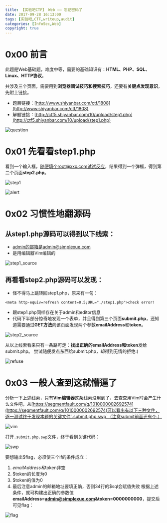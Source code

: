 ```yaml
---
title: 【实验吧CTF】 Web —— 忘记密码了
date: 2017-09-28 16:13:00
tags: [实验吧,CTF,writeup,audit]
categories: [InfoSec,Web]
copyright: true
---
```


# 0x00 前言

此题是Web基础题，难度中等，需要的基础知识有：**HTML、PHP、SQL、Linux、HTTP协议**。

共涉及三个页面，需要用到**浏览器调试技巧和搜索技巧**，还要有**关键点发现意识**，先附上链接。

- 题目链接：[http://www.shiyanbar.com/ctf/1808](http://www.shiyanbar.com/ctf/1808)
- 解题链接：[http://ctf5.shiyanbar.com/10/upload/step1.php](http://ctf5.shiyanbar.com/10/upload/step1.php)

<!-- more -->

![question](http://oyhh4m1mt.bkt.clouddn.com/%E5%AE%9E%E9%AA%8C%E5%90%A7CTF_Web_%E5%BF%98%E8%AE%B0%E5%AF%86%E7%A0%81%E4%BA%86/question.jpg)

# 0x01 先看看step1.php

看到一个输入框，随便填个root@xxx.com试试反应，结果得到一个弹框，得到第二个页面**step2.php**。

![step1](http://oyhh4m1mt.bkt.clouddn.com/%E5%AE%9E%E9%AA%8C%E5%90%A7CTF_Web_%E5%BF%98%E8%AE%B0%E5%AF%86%E7%A0%81%E4%BA%86/step1.jpg)

![alert](http://oyhh4m1mt.bkt.clouddn.com/%E5%AE%9E%E9%AA%8C%E5%90%A7CTF_Web_%E5%BF%98%E8%AE%B0%E5%AF%86%E7%A0%81%E4%BA%86/alert.jpg)

# 0x02 习惯性地翻源码

## 从step1.php源码可以得到以下线索：

- admin的邮箱是admin@simplexue.com
- 是用编辑器Vim编辑的

![step1_source](http://oyhh4m1mt.bkt.clouddn.com/%E5%AE%9E%E9%AA%8C%E5%90%A7CTF_Web_%E5%BF%98%E8%AE%B0%E5%AF%86%E7%A0%81%E4%BA%86/step1_source.jpg)

## 再看看step2.php源码可以发现：

- 怪不得马上跳转回step1.php，原来有一句：
```
<meta http-equiv=refresh content=0.5;URL="./step1.php">check error!
```
- 跟step1.php同样存在关于admin和editor信息
- 代码下半部分惊奇地发现一个表单，并且得到第三个页面**submit.php**，还知道需要通过**GET方法**向该页面发现两个参数**emailAddress**和**token**。

![step2_source](http://oyhh4m1mt.bkt.clouddn.com/%E5%AE%9E%E9%AA%8C%E5%90%A7CTF_Web_%E5%BF%98%E8%AE%B0%E5%AF%86%E7%A0%81%E4%BA%86/step2_source.jpg)

从以上线索看来只有一条路可走：**找出正确的emailAddress和token**发给submit.php。
尝试随便发点东西给submit.php，却得到无情的拒绝:(

![refuse](http://oyhh4m1mt.bkt.clouddn.com/%E5%AE%9E%E9%AA%8C%E5%90%A7CTF_Web_%E5%BF%98%E8%AE%B0%E5%AF%86%E7%A0%81%E4%BA%86/refuse.jpg)

# 0x03 一般人查到这就懵逼了

分析一下上述线索，只有**Vim编辑器**这条线索没用到了，去查查用Vim时会产生什么文件吧，从[https://segmentfault.com/q/1010000002692574](https://segmentfault.com/q/1010000002692574)可以看出有以下三种文件，逐一测试终于发现本题的关键文件`.submit.php.swp`（注意submit前面还有个.）

![vim](http://oyhh4m1mt.bkt.clouddn.com/%E5%AE%9E%E9%AA%8C%E5%90%A7CTF_Web_%E5%BF%98%E8%AE%B0%E5%AF%86%E7%A0%81%E4%BA%86/vim.jpg)

打开`.submit.php.swp`文件，终于看到关键代码：

![swp](http://oyhh4m1mt.bkt.clouddn.com/%E5%AE%9E%E9%AA%8C%E5%90%A7CTF_Web_%E5%BF%98%E8%AE%B0%E5%AF%86%E7%A0%81%E4%BA%86/swp.jpg)

要想输出$flag，必须使三个if的条件成立：
1. $emailAddress和$token非空
2. $token的长度为0
3. $token的值为0
4. 最后注意admin的邮箱地址要填正确，否则34行的$sql会赋值失败
根据上述条件，就可构建出正确的参数值**emailAddress=admin@simplexue.com&token=0000000000**，提交后可见flag：

![flag](http://oyhh4m1mt.bkt.clouddn.com/%E5%AE%9E%E9%AA%8C%E5%90%A7CTF_Web_%E5%BF%98%E8%AE%B0%E5%AF%86%E7%A0%81%E4%BA%86/flag.jpg)